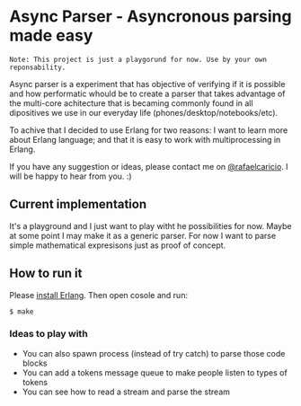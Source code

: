 # Async Parser - Asyncronous parsing made easy

```warn
Note: This project is just a playgorund for now. Use by your own reponsability.
```

Async parser is a experiment that has objective of verifying if it is possible and how performatic whould be to
create a parser that takes advantage of the multi-core achitecture that is becaming
commonly found in all dipositives we use in our everyday life (phones/desktop/notebooks/etc).

To achive that I decided to use Erlang for two reasons: I want to learn more about Erlang language; and that it is easy to work with multiprocessing in Erlang.

If you have any suggestion or ideas, please contact me on [@rafaelcaricio](http://twitter.com/rafaelcaricio). I will be happy to hear from you. :)


## Current implementation

It's a playground and I just want to play witht he possibilities for now. Maybe at some
point I may make it as a generic parser. For now I want to parse simple mathematical
expresisons just as proof of concept.

## How to run it

Please [install Erlang](https://www.erlang-solutions.com/downloads/download-erlang-otp). Then open cosole and run:

```
$ make
```


### Ideas to play with

- You can also spawn process (instead of try catch) to parse those code blocks
- You can add a tokens message queue to make people listen to types of tokens
- You can see how to read a stream and parse the stream
